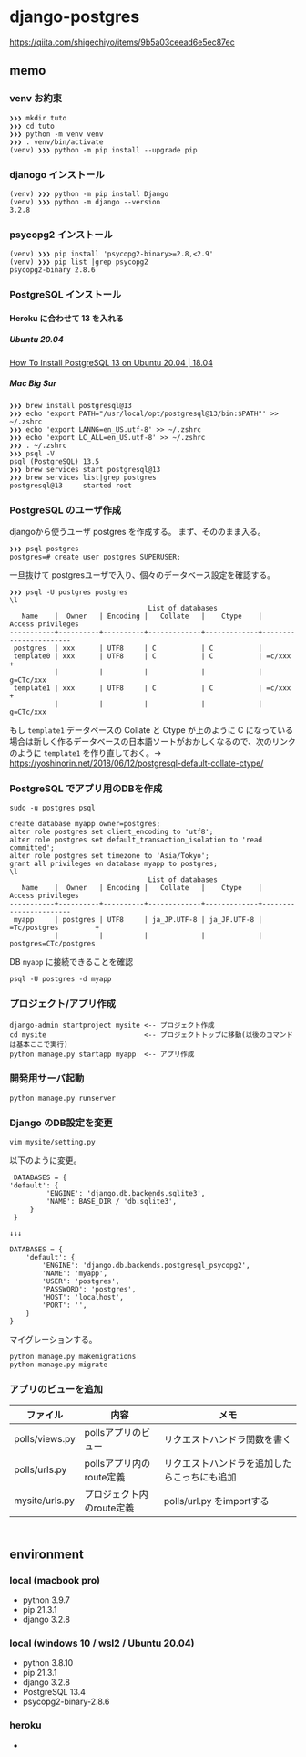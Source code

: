 # django-postgres

https://qiita.com/shigechiyo/items/9b5a03ceead6e5ec87ec

## memo

### venv お約束
```
❯❯❯ mkdir tuto
❯❯❯ cd tuto
❯❯❯ python -m venv venv
❯❯❯ . venv/bin/activate
(venv) ❯❯❯ python -m pip install --upgrade pip
```

### djanogo インストール
```
(venv) ❯❯❯ python -m pip install Django
(venv) ❯❯❯ python -m django --version
3.2.8
```

### psycopg2 インストール

```
(venv) ❯❯❯ pip install 'psycopg2-binary>=2.8,<2.9'
(venv) ❯❯❯ pip list |grep psycopg2
psycopg2-binary 2.8.6
```

### PostgreSQL インストール

#### Heroku に合わせて 13 を入れる
##### Ubuntu 20.04

[How To Install PostgreSQL 13 on Ubuntu 20.04 | 18.04](https://computingforgeeks.com/how-to-install-postgresql-13-on-ubuntu/)

##### Mac Big Sur
```
❯❯❯ brew install postgresql@13
❯❯❯ echo 'export PATH="/usr/local/opt/postgresql@13/bin:$PATH"' >> ~/.zshrc
❯❯❯ echo 'export LANNG=en_US.utf-8' >> ~/.zshrc
❯❯❯ echo 'export LC_ALL=en_US.utf-8' >> ~/.zshrc
❯❯❯ . ~/.zshrc
❯❯❯ psql -V
psql (PostgreSQL) 13.5
❯❯❯ brew services start postgresql@13
❯❯❯ brew services list|grep postgres
postgresql@13     started root
```

### PostgreSQL のユーザ作成

djangoから使うユーザ postgres を作成する。
まず、そののまま入る。
```
❯❯❯ psql postgres
postgres=# create user postgres SUPERUSER;
```

一旦抜けて postgresユーザで入り、個々のデータベース設定を確認する。
```
❯❯❯ psql -U postgres postgres
\l
                                  List of databases
   Name    |  Owner   | Encoding |   Collate   |    Ctype    |   Access privileges
-----------+----------+----------+-------------+-------------+-----------------------
 postgres  | xxx      | UTF8     | C           | C           |
 template0 | xxx      | UTF8     | C           | C           | =c/xxx               +
           |          |          |             |             | g=CTc/xxx
 template1 | xxx      | UTF8     | C           | C           | =c/xxx               +
           |          |          |             |             | g=CTc/xxx
```

もし `template1` データベースの Collate と Ctype が上のように C になっている場合は新しく作るデータベースの日本語ソートがおかしくなるので、次のリンクのように `template1` を作り直しておく。→ https://yoshinorin.net/2018/06/12/postgresql-default-collate-ctype/

### PostgreSQL でアプリ用のDBを作成
```
sudo -u postgres psql
 
create database myapp owner=postgres;
alter role postgres set client_encoding to 'utf8';
alter role postgres set default_transaction_isolation to 'read committed';
alter role postgres set timezone to 'Asia/Tokyo';
grant all privileges on database myapp to postgres;
\l
                                  List of databases
   Name    |  Owner   | Encoding |   Collate   |    Ctype    |   Access privileges
-----------+----------+----------+-------------+-------------+-----------------------
 myapp     | postgres | UTF8     | ja_JP.UTF-8 | ja_JP.UTF-8 | =Tc/postgres         +
           |          |          |             |             | postgres=CTc/postgres
```

DB `myapp` に接続できることを確認
```
psql -U postgres -d myapp
```

### プロジェクト/アプリ作成
```
django-admin startproject mysite <-- プロジェクト作成
cd mysite                        <-- プロジェクトトップに移動(以後のコマンドは基本ここで実行)
python manage.py startapp myapp  <-- アプリ作成
```

### 開発用サーバ起動
```
python manage.py runserver
```

### Django のDB設定を変更
```
vim mysite/setting.py
```

以下のように変更。
```
 DATABASES = {                                                                            'default': {
         'ENGINE': 'django.db.backends.sqlite3',
         'NAME': BASE_DIR / 'db.sqlite3',
     }
 }

↓↓↓

DATABASES = {
    'default': {
        'ENGINE': 'django.db.backends.postgresql_psycopg2',
        'NAME': 'myapp',
        'USER': 'postgres',
        'PASSWORD': 'postgres',
        'HOST': 'localhost',
        'PORT': '',
    }
}
```

マイグレーションする。
```
python manage.py makemigrations
python manage.py migrate
```


### アプリのビューを追加
|ファイル|内容|メモ|
|---|---|---|
| polls/views.py | pollsアプリのビュー | リクエストハンドラ関数を書く|
| polls/urls.py  | pollsアプリ内のroute定義 | リクエストハンドラを追加したらこっちにも追加 |
| mysite/urls.py | プロジェクト内のroute定義| polls/url.py をimportする |

### 
```
```


## environment

### local (macbook pro)
- python 3.9.7
- pip 21.3.1
- django 3.2.8 

### local (windows 10 / wsl2 / Ubuntu 20.04)
- python 3.8.10
- pip 21.3.1
- django 3.2.8 
- PostgreSQL 13.4
- psycopg2-binary-2.8.6

### heroku
- 


